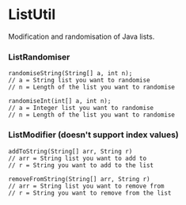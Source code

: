 # ListUtil
Modification and randomisation of Java lists.

### ListRandomiser
```
randomiseString(String[] a, int n);
// a = String list you want to randomise
// n = Length of the list you want to randomise

randomiseInt(int[] a, int n);
// a = Integer list you want to randomise
// n = Length of the list you want to randomise
```

### ListModifier (doesn't support index values)
```
addToString(String[] arr, String r)
// arr = String list you want to add to
// r = String you want to add to the list

removeFromString(String[] arr, String r)
// arr = String list you want to remove from
// r = String you want to remove from the list
```
